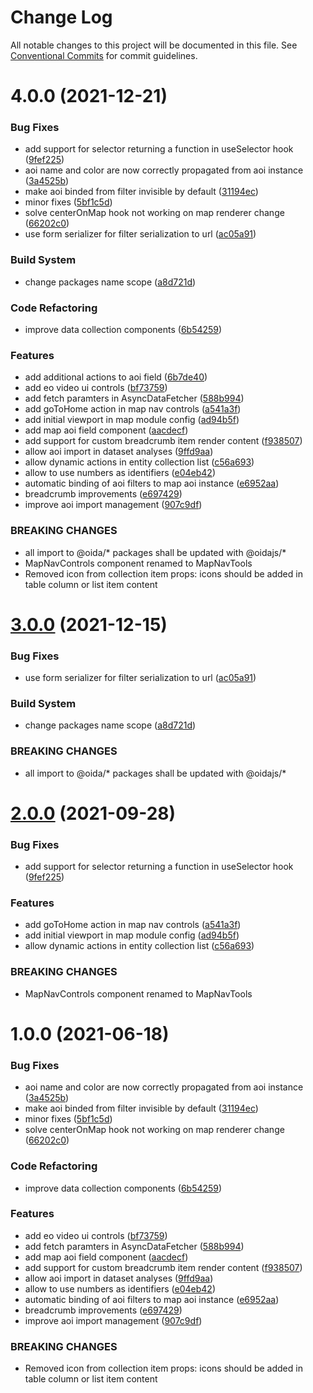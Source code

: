# Change Log

All notable changes to this project will be documented in this file.
See [Conventional Commits](https://conventionalcommits.org) for commit guidelines.

# 4.0.0 (2021-12-21)


### Bug Fixes

* add support for selector returning a function in useSelector hook ([9fef225](https://gitlab.dev.eoss-cloud.it/frontend/oida/commit/9fef22532323fb329cd900c8c66ce0845673fa42))
* aoi name and color are now correctly propagated from aoi instance ([3a4525b](https://gitlab.dev.eoss-cloud.it/frontend/oida/commit/3a4525b2ba6821e02d6d1bb465ca433397455929))
* make aoi binded from filter invisible by default ([31194ec](https://gitlab.dev.eoss-cloud.it/frontend/oida/commit/31194ec613dc8725bd9f24188e8085e6014297bd))
* minor fixes ([5bf1c5d](https://gitlab.dev.eoss-cloud.it/frontend/oida/commit/5bf1c5d8e62fef3c7eb7c0cf9a268e014e572031))
* solve centerOnMap hook not working on map renderer change ([66202c0](https://gitlab.dev.eoss-cloud.it/frontend/oida/commit/66202c0fbf1e5c238bd0a5f42fe37f920fdc1dac))
* use form serializer for filter serialization to url ([ac05a91](https://gitlab.dev.eoss-cloud.it/frontend/oida/commit/ac05a915fc08546679386a6efdf1c6b5d4ed60b1))


### Build System

* change packages name scope ([a8d721d](https://gitlab.dev.eoss-cloud.it/frontend/oida/commit/a8d721db395a8a9f9c52808c5318c392096cc2a3))


### Code Refactoring

* improve data collection components ([6b54259](https://gitlab.dev.eoss-cloud.it/frontend/oida/commit/6b542593300a06cc6fff16a0c0100a99ab786b31))


### Features

* add additional actions to aoi field ([6b7de40](https://gitlab.dev.eoss-cloud.it/frontend/oida/commit/6b7de40e47d5844a114a9d0f3adfac4d1e33387c))
* add eo video ui controls ([bf73759](https://gitlab.dev.eoss-cloud.it/frontend/oida/commit/bf73759716b156b152e3b09aa97fedfe1effe082))
* add fetch paramters in AsyncDataFetcher ([588b994](https://gitlab.dev.eoss-cloud.it/frontend/oida/commit/588b9940e2fa071125654288868bd5d5092f49d8))
* add goToHome action in map nav controls ([a541a3f](https://gitlab.dev.eoss-cloud.it/frontend/oida/commit/a541a3f33900843e999d325e7358e7349f06ebdc))
* add initial viewport in map module config ([ad94b5f](https://gitlab.dev.eoss-cloud.it/frontend/oida/commit/ad94b5fc6f74c4e1fd8854300cada210105730c2))
* add map aoi field component ([aacdecf](https://gitlab.dev.eoss-cloud.it/frontend/oida/commit/aacdecff3248b8e1e513dafe77bab2decda35f08))
* add support for custom breadcrumb item render content ([f938507](https://gitlab.dev.eoss-cloud.it/frontend/oida/commit/f9385079309786a577249eaf4bfcc95d19440602))
* allow aoi import in dataset analyses ([9ffd9aa](https://gitlab.dev.eoss-cloud.it/frontend/oida/commit/9ffd9aa8f9572876be74c348026c4e6a46fb4189))
* allow dynamic actions in entity collection list ([c56a693](https://gitlab.dev.eoss-cloud.it/frontend/oida/commit/c56a69383cddd9bd1691227bf914f3c9360f0add))
* allow to use numbers as identifiers ([e04eb42](https://gitlab.dev.eoss-cloud.it/frontend/oida/commit/e04eb420fa84a0749f473eb599e201ef6941bf0c))
* automatic binding of aoi filters to map aoi instance ([e6952aa](https://gitlab.dev.eoss-cloud.it/frontend/oida/commit/e6952aa1ad9c3e2a575f8572852a274bc5a474e3))
* breadcrumb improvements ([e697429](https://gitlab.dev.eoss-cloud.it/frontend/oida/commit/e697429c074d0df585a3178b5061e4d39d4f20ff))
* improve aoi import management ([907c9df](https://gitlab.dev.eoss-cloud.it/frontend/oida/commit/907c9df0c119821803d74b225a19909d1f605ad1))


### BREAKING CHANGES

* all import to @oida/\* packages shall be updated with @oidajs/\*
* MapNavControls component renamed to MapNavTools
* Removed icon from collection item props: icons should be added in table column or
list item content





# [3.0.0](https://gitlab.dev.eoss-cloud.it/frontend/oida/compare/@oida/ui-react-mobx@1.0.0...@oida/ui-react-mobx@2.0.0) (2021-12-15)


### Bug Fixes

* use form serializer for filter serialization to url ([ac05a91](https://gitlab.dev.eoss-cloud.it/frontend/oida/commit/ac05a915fc08546679386a6efdf1c6b5d4ed60b1))


### Build System

* change packages name scope ([a8d721d](https://gitlab.dev.eoss-cloud.it/frontend/oida/commit/a8d721db395a8a9f9c52808c5318c392096cc2a3))


### BREAKING CHANGES

* all import to @oida/\* packages shall be updated with @oidajs/\*





# [2.0.0](https://gitlab.dev.eoss-cloud.it/frontend/oida/compare/@oida/ui-react-mobx@1.0.0...@oida/ui-react-mobx@2.0.0) (2021-09-28)


### Bug Fixes

* add support for selector returning a function in useSelector hook ([9fef225](https://gitlab.dev.eoss-cloud.it/frontend/oida/commit/9fef22532323fb329cd900c8c66ce0845673fa42))


### Features

* add goToHome action in map nav controls ([a541a3f](https://gitlab.dev.eoss-cloud.it/frontend/oida/commit/a541a3f33900843e999d325e7358e7349f06ebdc))
* add initial viewport in map module config ([ad94b5f](https://gitlab.dev.eoss-cloud.it/frontend/oida/commit/ad94b5fc6f74c4e1fd8854300cada210105730c2))
* allow dynamic actions in entity collection list ([c56a693](https://gitlab.dev.eoss-cloud.it/frontend/oida/commit/c56a69383cddd9bd1691227bf914f3c9360f0add))


### BREAKING CHANGES

* MapNavControls component renamed to MapNavTools





# 1.0.0 (2021-06-18)


### Bug Fixes

* aoi name and color are now correctly propagated from aoi instance ([3a4525b](https://gitlab.dev.eoss-cloud.it/frontend/oida/commit/3a4525b2ba6821e02d6d1bb465ca433397455929))
* make aoi binded from filter invisible by default ([31194ec](https://gitlab.dev.eoss-cloud.it/frontend/oida/commit/31194ec613dc8725bd9f24188e8085e6014297bd))
* minor fixes ([5bf1c5d](https://gitlab.dev.eoss-cloud.it/frontend/oida/commit/5bf1c5d8e62fef3c7eb7c0cf9a268e014e572031))
* solve centerOnMap hook not working on map renderer change ([66202c0](https://gitlab.dev.eoss-cloud.it/frontend/oida/commit/66202c0fbf1e5c238bd0a5f42fe37f920fdc1dac))


### Code Refactoring

* improve data collection components ([6b54259](https://gitlab.dev.eoss-cloud.it/frontend/oida/commit/6b542593300a06cc6fff16a0c0100a99ab786b31))


### Features

* add eo video ui controls ([bf73759](https://gitlab.dev.eoss-cloud.it/frontend/oida/commit/bf73759716b156b152e3b09aa97fedfe1effe082))
* add fetch paramters in AsyncDataFetcher ([588b994](https://gitlab.dev.eoss-cloud.it/frontend/oida/commit/588b9940e2fa071125654288868bd5d5092f49d8))
* add map aoi field component ([aacdecf](https://gitlab.dev.eoss-cloud.it/frontend/oida/commit/aacdecff3248b8e1e513dafe77bab2decda35f08))
* add support for custom breadcrumb item render content ([f938507](https://gitlab.dev.eoss-cloud.it/frontend/oida/commit/f9385079309786a577249eaf4bfcc95d19440602))
* allow aoi import in dataset analyses ([9ffd9aa](https://gitlab.dev.eoss-cloud.it/frontend/oida/commit/9ffd9aa8f9572876be74c348026c4e6a46fb4189))
* allow to use numbers as identifiers ([e04eb42](https://gitlab.dev.eoss-cloud.it/frontend/oida/commit/e04eb420fa84a0749f473eb599e201ef6941bf0c))
* automatic binding of aoi filters to map aoi instance ([e6952aa](https://gitlab.dev.eoss-cloud.it/frontend/oida/commit/e6952aa1ad9c3e2a575f8572852a274bc5a474e3))
* breadcrumb improvements ([e697429](https://gitlab.dev.eoss-cloud.it/frontend/oida/commit/e697429c074d0df585a3178b5061e4d39d4f20ff))
* improve aoi import management ([907c9df](https://gitlab.dev.eoss-cloud.it/frontend/oida/commit/907c9df0c119821803d74b225a19909d1f605ad1))


### BREAKING CHANGES

* Removed icon from collection item props: icons should be added in table column or
list item content
